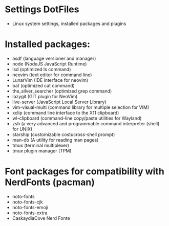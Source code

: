 # Settings DotFiles
- Linux system settings, installed packages and plugins

# Installed packages:
- asdf (language versioner and manager)
- node (NodeJS JavaScript Runtime)
- lsd (optimized ls command)
- neovim (text editor for command line)
- LunarVim (IDE interface for neovim)
- bat (optimized cat command)
- the_silver_searcher (optimized grep command)
- lazygit (GIT plugin for NeoVim)
- live-server (JavaScript Local Server Library)
- vim-visual-multi (command library for multiple selection for VIM)
- xclip (command line interface to the X11 clipboard)
- wl-clipboard (command-line copy/paste utilities for Wayland)
- zsh (a very advanced and programmable command interpreter (shell) for UNIX)
- starship (customizable costucross-shell prompt)
- man-db (A utility for reading man pages)
- tmux (terminal multiplexer)
- tmux plugin manager (TPM)

# Font packages for compatibility with NerdFonts (pacman)
- noto-fonts
- noto-fonts-cjk
- noto-fonts-emoji
- noto-fonts-extra
- CaskaydiaCove Nerd Fonte
